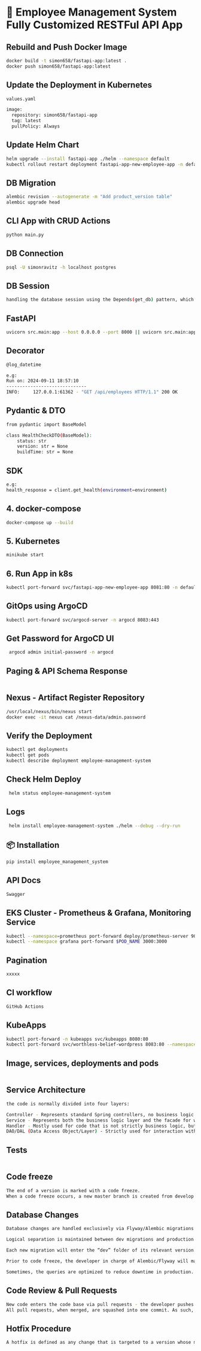 # 🚀 Employee Management System  Fully Customized RESTFul API App

## Rebuild and Push Docker Image
```bash
docker build -t simon658/fastapi-app:latest .
docker push simon658/fastapi-app:latest
```
## Update the Deployment in Kubernetes
```bash
values.yaml

image:
  repository: simon658/fastapi-app
  tag: latest
  pullPolicy: Always
```
## Update Helm Chart
```bash
helm upgrade --install fastapi-app ./helm --namespace default
kubectl rollout restart deployment fastapi-app-new-employee-app -n default
```
## DB Migration
```bash
alembic revision --autogenerate -m "Add product_version table"
alembic upgrade head
```
## CLI App with CRUD Actions
```bash
python main.py
```
## DB Connection
```bash
psql -U simonravitz -h localhost postgres
```
## DB Session
```bash
handling the database session using the Depends(get_db) pattern, which is typical for managing database sessions in FastAPI. The Depends(get_db) injects a database session (Session) into the route function and ensures that the session is available for the duration of the request.
```
## FastAPI
```bash
uvicorn src.main:app --host 0.0.0.0 --port 8000 || uvicorn src.main:app --reload
```
## Decorator
```bash
@log_datetime

e.g:
Run on: 2024-09-11 18:57:10
------------------------------
INFO:     127.0.0.1:61362 - "GET /api/employees HTTP/1.1" 200 OK
```
## Pydantic & DTO
```bash
from pydantic import BaseModel

class HealthCheckDTO(BaseModel):
    status: str
    version: str = None
    buildTime: str = None
```
## SDK
```bash
e.g:
health_response = client.get_health(environment=environment)
```
## 4. docker-compose
```bash
docker-compose up --build
```
## 5. Kubernetes
```bash
minikube start
```
## 6. Run App in k8s
```bash
kubectl port-forward svc/fastapi-app-new-employee-app 8081:80 -n default
```
## GitOps using ArgoCD
```bash
kubectl port-forward svc/argocd-server -n argocd 8083:443
```
## Get Password for ArgoCD UI 
```bash
 argocd admin initial-password -n argocd
```
## Paging & API Schema Response
```bash

```
## Nexus - Artifact Register Repository
```bash
/usr/local/nexus/bin/nexus start
docker exec -it nexus cat /nexus-data/admin.password
```
## Verify the Deployment
```bash
kubectl get deployments
kubectl get pods
kubectl describe deployment employee-management-system
```
## Check Helm Deploy
```bash
 helm status employee-management-system
```
## Logs
```bash
 helm install employee-management-system ./helm --debug --dry-run
```
## 📦 Installation
```bash
pip install employee_management_system
```
## API Docs
```bash
Swagger
```
## EKS Cluster - Prometheus & Grafana, Monitoring Service
```bash
kubectl --namespace=prometheus port-forward deploy/prometheus-server 9090:9090
kubectl --namespace grafana port-forward $POD_NAME 3000:3000
```
## Pagination
```bash
xxxxx
```
## CI workflow
```bash
GitHub Actions
```
## KubeApps
```bash
kubectl port-forward -n kubeapps svc/kubeapps 8080:80
kubectl port-forward svc/worthless-belief-wordpress 8083:80 --namespace default
```
## Image, services, deployments and pods
```bash
```
## Service Architecture
```bash
the code is normally divided into four layers:

Controller - Represents standard Spring controllers, no business logic should be present here barring extreme circumstances.
Service - Represents both the business logic layer and the facade for web requests. As we use the ResultRO object to wrap most usual requests, it is normally also tasked with packaging the payload inside a ResultRO.
Handler - Mostly used for code that is not strictly business logic, but may be used for business logic if the action in question needs to be transactional.
DAO/DAL (Data Access Object/Layer) - Strictly used for interaction with the database through various means. No logic should be present in this layer.
```
## Tests
```bash
```
## Code freeze
```bash
The end of a version is marked with a code freeze. 
When a code freeze occurs, a new master branch is created from develop on each service for the new version. From that point on, the master branch is effectively locked, and any code added to develop afterwards will be targeted for the version after that.
```
## Database Changes
```bash
Database changes are handled exclusively via Flyway/Alembic migrations except for a few extreme cases.

Logical separation is maintained between dev migrations and production migrations for quality control and possible optimizations.

Each new migration will enter the “dev” folder of its relevant version. 

Prior to code freeze, the developer in charge of Alembic/Flyway will manually examine each migration set to run and copy them to the “prod” directory of the same version. 

Sometimes, the queries are optimized to reduce downtime in production.
```
## Code Review & Pull Requests
```bash
New code enters the code base via pull requests - the developer pushes his/her branch to origin and open a pull request on Bitbucket/Github.
All pull requests, when merged, are squashed into one commit. As such, the pull request title must represent the final commit name.
```
## Hotfix Procedure
```bash
A hotfix is defined as any change that is targeted to a version whose master branch has already been created
```